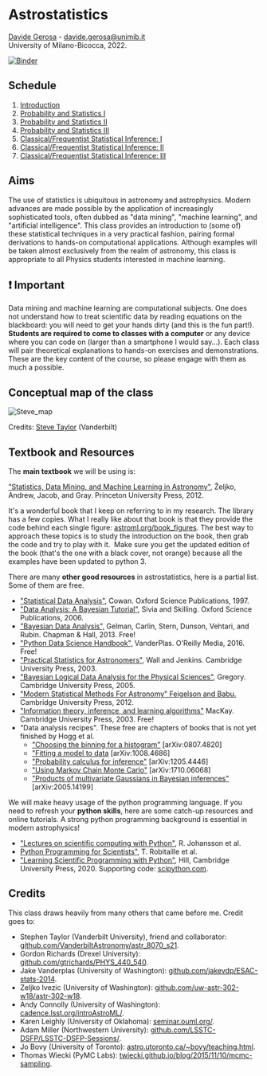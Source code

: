 # Astrostatistics 

[Davide Gerosa](www.davidegerosa.com)  - davide.gerosa@unimib.it  
University of Milano-Bicocca, 2022.




[![Binder](https://mybinder.org/badge_logo.svg)](https://mybinder.org/v2/gh/dgerosa/astrostatistics_bicocca_2022/HEAD)
<!-- [![elearning](https://badgen.net/badge/e-learning/open/green)](https://elearning.unimib.it/course/view.php?id=35298) -->




## Schedule

1) [Introduction](lectures/L01_introduction.ipynb)
2) [Probability and Statistics I](lectures/L02_probability.ipynb)
3) [Probability and Statistics II](lectures/L03_probability.ipynb)
3) [Probability and Statistics III](lectures/L04_probability.ipynb)
4) [Classical/Frequentist Statistical Inference: I](lectures/L05_frequentist.ipynb)
5) [Classical/Frequentist Statistical Inference: II](lectures/L06_frequentist.ipynb)
6) [Classical/Frequentist Statistical Inference: III](lectures/L06_frequentist.ipynb)


## Aims

The use of statistics is ubiquitous in astronomy and astrophysics. Modern advances are made possible by the application of increasingly sophisticated tools, often dubbed as "data mining", "machine learning", and "artificial intelligence". This class provides an introduction to (some of) these statistical techniques in a very practical fashion, pairing formal derivations to hands-on computational applications. Although examples will be taken almost exclusively from the realm of astronomy, this class is appropriate to all Physics students interested in machine learning.

## :exclamation: Important

Data mining and machine learning are computational subjects. One does not understand how to treat scientific data by reading equations on the blackboard: you will need to get your hands dirty (and this is the fun part!). **Students are required to come to classes with a computer** or any device where you can code on (larger than a smartphone I would say...). Each class will pair theoretical explanations to hands-on exercises and demonstrations. These are the key content of the course, so please engage with them as much a possible. 


## Conceptual map of the class

![Steve_map](https://user-images.githubusercontent.com/7237041/148847588-425431af-7285-403a-844b-ed9d2daf0c9f.png)

Credits: [Steve Taylor](https://stevertaylor.github.io/) (Vanderbilt)



## Textbook and Resources

The **main textbook** we will be using is:

["Statistics, Data Mining, and Machine Learning in Astronomy"](https://press.princeton.edu/books/hardcover/9780691198309/statistics-data-mining-and-machine-learning-in-astronomy), Željko, Andrew, Jacob, and Gray. Princeton University Press, 2012.

It's a wonderful book that I keep on referring to in my research. The library has a few copies. What I really like about that book is that they provide the code behind each single figure: [astroml.org/book\_figures](https://www.astroml.org/book_figures/). The best way to approach these topics is to study the introduction on the book, then grab the code and try to play with it.  Make sure you get the updated edition of the book (that's the one with a black cover, not orange) because all the examples have been updated to python 3.   

There are many **other good resources** in astrostatistics, here is a partial list. Some of them are free.  

- ["Statistical Data Analysis"](https://global.oup.com/academic/product/statistical-data-analysis-9780198501558?cc=fr&lang=en&), Cowan. Oxford Science Publications, 1997.
- ["Data Analysis: A Bayesian Tutorial"](https://global.oup.com/academic/product/data-analysis-9780198568322?cc=fr&lang=en&), Sivia and Skilling. Oxford Science Publications, 2006.
- ["Bayesian Data Analysis",](http://www.stat.columbia.edu/~gelman/book/) Gelman, Carlin, Stern, Dunson, Vehtari, and Rubin. Chapman & Hall, 2013. Free!
- ["Python Data Science Handbook",](https://jakevdp.github.io/PythonDataScienceHandbook/) VanderPlas. O'Reilly Media, 2016. Free!
- ["Practical Statistics for Astronomers"](https://www.cambridge.org/core/books/practical-statistics-for-astronomers/CEB9D5F985F062BAD67E7219B96A4CD6), Wall and Jenkins. Cambridge University Press, 2003.
- ["Bayesian Logical Data Analysis for the Physical Sciences",](https://www.cambridge.org/core/books/bayesian-logical-data-analysis-for-the-physical-sciences/09E9A95DAE275F5B005676C71B542598) Gregory. Cambridge University Press, 2005.
- ["Modern Statistical Methods For Astronomy" Feigelson and Babu.](https://www.cambridge.org/core/books/modern-statistical-methods-for-astronomy/941AE392A553D68DD7B02491BB66DDEC) Cambridge University Press, 2012.
- ["Information theory, inference, and learning algorithms"](https://www.inference.org.uk/mackay/itila/book.html) MacKay. Cambridge University Press, 2003. Free!  
- “Data analysis recipes". These free are chapters of books that is not yet finished by Hogg et al.
    - ["Choosing the binning for a histogram"](https://arxiv.org/abs/0807.4820) [arXiv:0807.4820]
    - ["Fitting a model to data](https://arxiv.org/abs/1008.4686) [arXiv:1008.4686]
    - ["Probability calculus for inference"](https://arxiv.org/abs/1205.4446) [arXiv:1205.4446]
    - ["Using Markov Chain Monte Carlo"](https://arxiv.org/abs/1710.06068) [arXiv:1710.06068]
    - ["Products of multivariate Gaussians in Bayesian inferences"](https://arxiv.org/abs/2005.14199) [arXiv:2005.14199]
    


We will make heavy usage of the python programming language. If you need to refresh your **python skills**, here are some catch-up resources and online tutorials. A strong python programming background is essential in modern astrophysics!   

- ["Lectures on scientific computing with Python"](https://github.com/jrjohansson/scientific-python-lectures), R. Johansson et al.  
- [Python Programming for Scientists"](https://astrofrog.github.io/py4sci/), T. Robitaille et al.
- ["Learning Scientific Programming with Python"](https://www.cambridge.org/core/books/learning-scientific-programming-with-python/3D264483BC7B380A3059B3861C661237), Hill, Cambridge University Press, 2020. Supporting code: [scipython.com](https://scipython.com/).

## Credits

This class draws heavily from many others that came before me. Credit goes to:

- Stephen Taylor (Vanderbilt University), friend and collaborator: [github.com/VanderbiltAstronomy/astr_8070_s21](github.com/VanderbiltAstronomy/astr_8070_s21).
- Gordon Richards (Drexel University): [github.com/gtrichards/PHYS_440_540](https://github.com/gtrichards/PHYS_440_540).
- Jake Vanderplas (University of Washington): [github.com/jakevdp/ESAC-stats-2014](https://github.com/jakevdp/ESAC-stats-2014).
- Zeljko Ivezic (University of Washington): [github.com/uw-astr-302-w18/astr-302-w18](https://github.com/uw-astr-302-w18/astr-302-w18).
- Andy Connolly (University of Washington): [cadence.lsst.org/introAstroML/](http://cadence.lsst.org/introAstroML).
- Karen Leighly (University of Oklahoma): [seminar.ouml.org/](http://seminar.ouml.org).
- Adam Miller (Northwestern University): [github.com/LSSTC-DSFP/LSSTC-DSFP-Sessions/](https://github.com/LSSTC-DSFP/LSSTC-DSFP-Sessions).
- Jo Bovy (University of Toronto): [astro.utoronto.ca/~bovy/teaching.html](http://astro.utoronto.ca/~bovy/teaching.html).
- Thomas Wiecki (PyMC Labs): [twiecki.github.io/blog/2015/11/10/mcmc-sampling](http://twiecki.github.io/blog/2015/11/10/mcmc-sampling).



